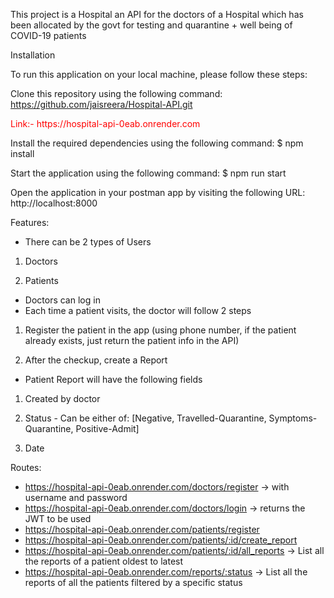 This project is a Hospital an API for the doctors of a Hospital which has been allocated by the
govt for testing and quarantine + well being of COVID-19 patients

Installation

To run this application on your local machine, please follow these steps:

Clone this repository using the following command: https://github.com/jaisreera/Hospital-API.git

<p style="color:red;">Link:- https://hospital-api-0eab.onrender.com<p>

Install the required dependencies using the following command: $ npm install

Start the application using the following command: $ npm run start

Open the application in your postman app by visiting the following URL: http://localhost:8000

Features:

- There can be 2 types of Users

1. Doctors

2. Patients

- Doctors can log in
- Each time a patient visits, the doctor will follow 2 steps
 
1. Register the patient in the app (using phone number, if the patient already exists, just
return the patient info in the API)

2. After the checkup, create a Report
- Patient Report will have the following fields

1. Created by doctor

2. Status - Can be either of: [Negative, Travelled-Quarantine, Symptoms-Quarantine,
Positive-Admit]

3. Date


Routes:

- https://hospital-api-0eab.onrender.com/doctors/register → with username and password
- https://hospital-api-0eab.onrender.com/doctors/login → returns the JWT to be used
- https://hospital-api-0eab.onrender.com/patients/register
- https://hospital-api-0eab.onrender.com/patients/:id/create_report
- https://hospital-api-0eab.onrender.com/patients/:id/all_reports → List all the reports of a patient oldest to latest
- https://hospital-api-0eab.onrender.com/reports/:status → List all the reports of all the patients filtered by a specific status
